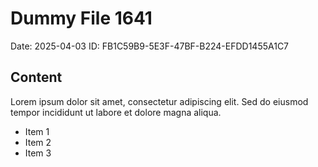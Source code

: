 # Dummy File 1641

Date: 2025-04-03
ID: FB1C59B9-5E3F-47BF-B224-EFDD1455A1C7

## Content

Lorem ipsum dolor sit amet, consectetur adipiscing elit.
Sed do eiusmod tempor incididunt ut labore et dolore magna aliqua.

* Item 1
* Item 2
* Item 3
